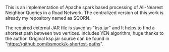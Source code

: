 This is an implementation of Apache spark based processing of All-Nearest Neighbor Queries in a Road Network. The centralized version of this work is already my repository named as SQORN.

The required external JAR file is saved as "ksp.jar" and It helps to find a shortest path between two vertices. Includes YEN algorithm, huge thanks to the author. Original ksp.jar source can be found in "https://github.com/bsmock/k-shortest-paths".
